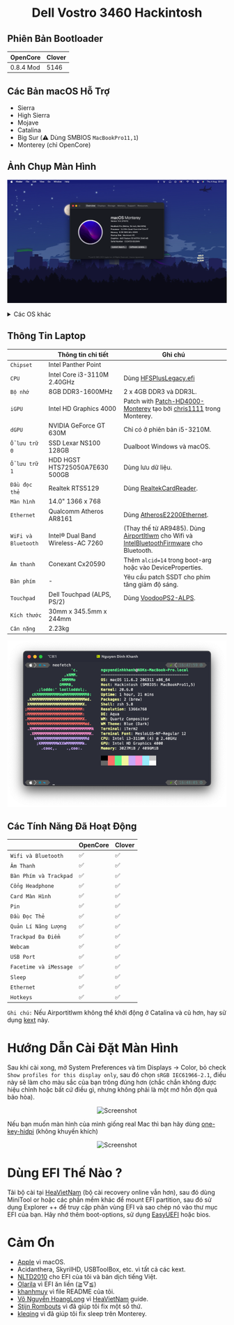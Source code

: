 # <div align="center">Dell Vostro 3460 Hackintosh</div>
## Phiên Bản Bootloader

|OpenCore|Clover|
|--------|------|
|0.8.4 Mod|5146| 

## Các Bản macOS Hỗ Trợ
- Sierra
- High Sierra
- Mojave
- Catalina
- Big Sur (⚠️ Dùng SMBIOS ```MacBookPro11,1```)
- Monterey (chỉ OpenCore)
## Ảnh Chụp Màn Hình

<div align="center">
  
![Screenshot](Screenshots/ScreenShot.png)
   
</div>
<details>
		<summary>Các OS khác</summary>
      <br>
  
![Screenshot](Screenshots/Mavericks.png)
![Screenshot](Screenshots/HighSierra.png)
![Screenshot](Screenshots/Mojave.png)
![Screenshot](Screenshots/Catalina.png)
![Screenshot](Screenshots/BigSur.png)
  
</details>

## Thông Tin Laptop
 
|                     | Thông tin chi tiết | Ghi chú |
| ---------------------------- | ---------------------- |------------------|
| ``Chipset``| Intel Panther Point |   |
| ``CPU``| Intel Core i3-3110M 2.40GHz | Dùng [HFSPlusLegacy.efi](https://github.com/acidanthera/OcBinaryData/blob/master/Drivers/HfsPlusLegacy.efi) |
| ``Bộ nhớ``| 8GB DDR3-1600MHz | 2 x 4GB DDR3 và DDR3L. |
| ``iGPU``| Intel HD Graphics 4000 | Patch with [Patch-HD4000-Monterey](https://github.com/chris1111/Patch-HD4000-Monterey) tạo bởi [chris1111](https://github.com/chris1111) trong Monterey. |
| ``dGPU``| NVIDIA GeForce GT 630M | Chỉ có ở phiên bản i5-3210M. |
| ``Ổ lưu trữ 0``| SSD Lexar NS100 128GB | Dualboot Windows và macOS. |
| ``Ổ lưu trữ 1``| HDD HGST HTS725050A7E630 500GB | Dùng lưu dữ liệu. |
| ``Đầu đọc thẻ``| Realtek RTS5129 | Dùng [RealtekCardReader](https://github.com/0xFireWolf/RealtekCardReader/releases/tag/v0.9.6). |
| ``Màn hình``| 14.0" 1366 x 768 |    |
| ``Ethernet``| Qualcomm Atheros AR8161 | Dùng [AtherosE2200Ethernet](https://github.com/Mieze/AtherosE2200Ethernet/releases/tag/2.2.2). |
| ``WiFi và Bluetooth``| Intel® Dual Band Wireless-AC 7260 | (Thay thế từ AR9485). Dùng [AirportItlwm](https://github.com/OpenIntelWireless/itlwm/releases) cho Wifi và [IntelBluetoothFirmware](https://openintelwireless.github.io/IntelBluetoothFirmware/) cho Bluetooth. | 
| ``Âm thanh``| Conexant Cx20590 | Thêm `alcid=14` trong boot-arg hoặc vào DeviceProperties. |
| ``Bàn phím``| - | Yêu cầu patch SSDT cho phím tăng giảm độ sáng. |
| ``Touchpad``| Dell Touchpad (ALPS, PS/2) | Dùng [VoodooPS2-ALPS](https://github.com/SkyrilHD/VoodooPS2-ALPS/releases/tag/1.0.7). |
| ``Kích thước``| 30mm x 345.5mm x 244mm |     |
|``Cân nặng``| 2.23kg |     |
  
<div align="center">
  
![Screenshot](Screenshots/specs.png)
  
</div>

## Các Tính Năng Đã Hoạt Động


|                               | OpenCore             | Clover|
| ----------------------------- | -------------------- | ------------------|
| ``Wifi và Bluetooth``|✅|✅|
| ``Âm Thanh``|✅|✅|
| ``Bàn Phím và Trackpad``|✅|✅|
| ``Cổng Headphone``|✅|✅|
| ``Card Màn Hình``|✅|✅|
| ``Pin``|✅|✅|
| ``Đầu Đọc Thẻ``|✅|✅|
| ``Quản Lí Năng Lượng``|✅|✅|
| ``Trackpad Đa Điểm``|✅|✅|                                                                          
| ``Webcam``|✅|✅|
| ``USB Port``|✅|✅|
| ``Facetime và iMessage``|✅|✅|
| ``Sleep``|✅|✅|
| ``Ethernet``|✅|✅|
| ``Hotkeys``|✅|✅|

```Ghi chú:``` Nếu Airportitlwm không thể khởi động ở Catalina và cũ hơn, hay sử dụng [kext](https://github.com/qilskcter/Dell-Vostro-3460-Hackintosh/tree/main/Kexts) này.

# Hướng Dẫn Cài Đặt Màn Hình
Sau khi cài xong, mở System Preferences và tìm Displays -> Color, bỏ check `Show profiles for this display only`, sau đó chọn `sRGB IEC61966-2.1`, điều này sẽ làm cho màu sắc của bạn trông đúng hơn (chắc chắn không được hiệu chỉnh hoặc bất cứ điều gì, nhưng không phải là một mớ hỗn độn quá bão hòa).

<div align="center">
  
![Screenshot](Screenshots/Display.png)

</div>

Nếu bạn muốn màn hình của mình giống real Mac thì bạn hãy dùng [one-key-hidpi](https://github.com/xzhih/one-key-hidpi) (không khuyến khích)

<div align="center">
  
![Screenshot](Screenshots/Display_2.png)
  
</div>

# Dùng EFI Thế Nào ?
Tải bộ cài tại [HeaVietNam](https://heavietnam.github.io/image/index.html) (bộ cài recovery online vẫn hơn), sau đó dùng MiniTool or hoặc các phần mềm khác để mount EFI partition, sau đó sử dụng Explorer ++ để truy cập phân vùng EFI và sao chép nó vào thư mục EFI của bạn. Hãy nhớ thêm boot-options, sử dụng [EasyUEFI](https://www.easyuefi.com/index-us.html) hoặc bios.
# Cảm Ơn
- [Apple](https://apple.com) vì macOS.
- Acidanthera, SkyrilHD, USBToolBox, etc. vì tất cả các kext.
- [NLTD2010](https://github.com/NLTD2010) cho EFI của tôi và bản dịch tiếng Việt.
- [Olarila](https://olarila.com) vì EFI ăn liền (≧▽≦)
- [khanhmuy](https://github.com/khanhmuy) vì file README của tôi.
- [Võ Nguyễn HoangLong](https://www.facebook.com/profile.php?id=100070274020733) vì [HeaVietNam](http://heavietnam.ga/) guide.
- [Stijn Rombouts](https://www.facebook.com/stijn.rombouts2) vì đã giúp tôi fix một số thứ.
- [kleqing](https://github.com/kleqing) vì đã giúp tôi fix sleep trên Monterey.
